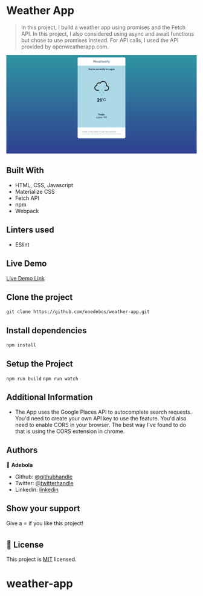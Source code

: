 # Weather App

> In this project, I build a weather app using promises and the Fetch API. In this project, I also considered using async and await functions but chose to use promises instead. For API calls, I used the API provided by openweatherapp.com.

![screenshot](./Screenshot.png)

## Built With

- HTML, CSS, Javascript
- Materialize CSS
- Fetch API
- npm
- Webpack

## Linters used

- ESlint

## Live Demo

[Live Demo Link](https://onedebos.github.io/weather-app/)

## Clone the project

```
git clone https://github.com/onedebos/weather-app.git
```

## Install dependencies

```
npm install
```

## Setup the Project

`npm run build`
`npm run watch`

## Additional Information

- The App uses the Google Places API to autocomplete search requests. You'd need to create your own API key to use the feature. You'd also need to enable CORS in your browser. The best way I've found to do that is using the CORS extension in chrome.

## Authors

👤 **Adebola**

- Github: [@githubhandle](https://github.com/onedebos)
- Twitter: [@twitterhandle](https://twitter.com/debosthefirst)
- Linkedin: [linkedin](https://www.linkedin.com/in/adebola-niran/)

## Show your support

Give a ⭐️ if you like this project!

## 📝 License

This project is [MIT](lic.url) licensed.

# weather-app
